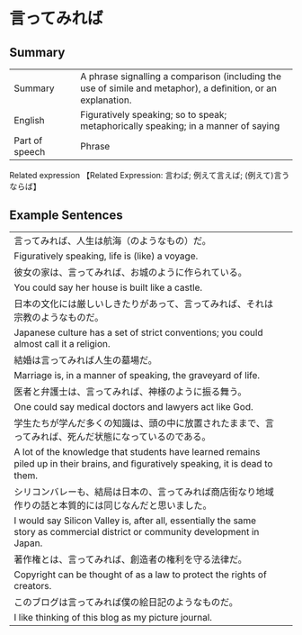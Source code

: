 # 言ってみれば

## Summary

<table><tr>   <td>Summary<td>   <td>A phrase signalling a comparison (including the use of simile and metaphor), a deﬁnition, or an explanation.</td><tr><tr>   <td>English<td>   <td>Figuratively speaking; so to speak; metaphorically speaking; in a manner of saying</td><tr><tr>   <td>Part of speech<td>   <td>Phrase</td><tr></table><tr>   <td>Related expression<td>   <td>【Related Expression: 言わば; 例えて言えば; (例えて)言うならば】</td><tr></table></table>

## Example Sentences

<table><tr><td>言ってみれば、人生は航海（のようなもの）だ。<td><tr><tr><td>Figuratively speaking, life is (like) a voyage.<td><tr><tr><td>彼女の家は、言ってみれば、お城のように作られている。<td><tr><tr><td>You could say her house is built like a castle.<td><tr><tr><td>日本の文化には厳しいしきたりがあって、言ってみれば、それは宗教のようなものだ。<td><tr><tr><td>Japanese culture has a set of strict conventions; you could almost call it a religion.<td><tr><tr><td>結婚は言ってみれば人生の墓場だ。<td><tr><tr><td>Marriage is, in a manner of speaking, the graveyard of life.<td><tr><tr><td>医者と弁護士は、言ってみれば、神様のように振る舞う。<td><tr><tr><td>One could say medical doctors and lawyers act like God.<td><tr><tr><td>学生たちが学んだ多くの知識は、頭の中に放置されたままで、言ってみれば、死んだ状態になっているのである。<td><tr><tr><td>A lot of the knowledge that students have learned remains piled up in their brains, and ﬁguratively speaking, it is dead to them.<td><tr><tr><td>シリコンバレーも、結局は日本の、言ってみれば商店街なり地域作りの話と本質的には同じなんだと思いました。<td><tr><tr><td>I would say Silicon Valley is, after all, essentially the same story as commercial district or community development in Japan.<td><tr><tr><td>著作権とは、言ってみれば、創造者の権利を守る法律だ。<td><tr><tr><td>Copyright can be thought of as a law to protect the rights of creators.<td><tr><tr><td>このブログは言ってみれば僕の絵日記のようなものだ。<td><tr><tr><td>I like thinking of this blog as my picture journal.<td><tr></table>

